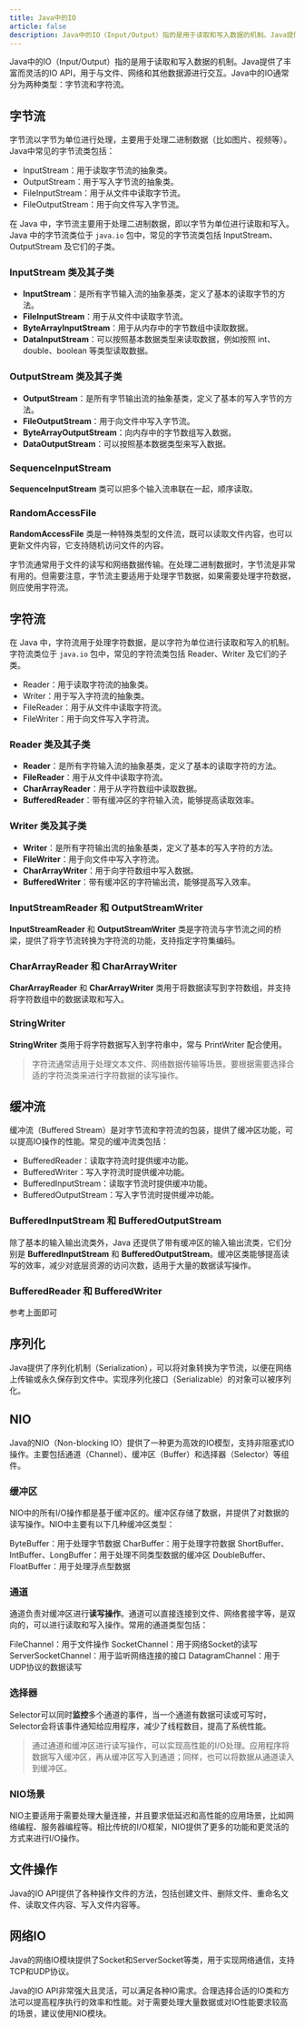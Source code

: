 ```yaml
---
title: Java中的IO
article: false
description: Java中的IO（Input/Output）指的是用于读取和写入数据的机制。Java提供了丰富而灵活的IO API，用于与文件、网络和其他数据源进行交互。
---
```


Java中的IO（Input/Output）指的是用于读取和写入数据的机制。Java提供了丰富而灵活的IO API，用于与文件、网络和其他数据源进行交互。Java中的IO通常分为两种类型：字节流和字符流。

## 字节流

字节流以字节为单位进行处理，主要用于处理二进制数据（比如图片、视频等）。Java中常见的字节流类包括：

- InputStream：用于读取字节流的抽象类。
- OutputStream：用于写入字节流的抽象类。
- FileInputStream：用于从文件中读取字节流。
- FileOutputStream：用于向文件写入字节流。

在 Java 中，字节流主要用于处理二进制数据，即以字节为单位进行读取和写入。Java 中的字节流类位于 `java.io` 包中，常见的字节流类包括 InputStream、OutputStream 及它们的子类。

### InputStream 类及其子类

- **InputStream**：是所有字节输入流的抽象基类，定义了基本的读取字节的方法。
- **FileInputStream**：用于从文件中读取字节流。
- **ByteArrayInputStream**：用于从内存中的字节数组中读取数据。
- **DataInputStream**：可以按照基本数据类型来读取数据，例如按照 int、double、boolean 等类型读取数据。

### OutputStream 类及其子类

- **OutputStream**：是所有字节输出流的抽象基类，定义了基本的写入字节的方法。
- **FileOutputStream**：用于向文件中写入字节流。
- **ByteArrayOutputStream**：向内存中的字节数组写入数据。
- **DataOutputStream**：可以按照基本数据类型来写入数据。

### SequenceInputStream

**SequenceInputStream** 类可以把多个输入流串联在一起，顺序读取。

### RandomAccessFile

**RandomAccessFile** 类是一种特殊类型的文件流，既可以读取文件内容，也可以更新文件内容，它支持随机访问文件的内容。

字节流通常用于文件的读写和网络数据传输。在处理二进制数据时，字节流是非常有用的。但需要注意，字节流主要适用于处理字节数据，如果需要处理字符数据，则应使用字符流。

## 字符流

在 Java 中，字符流用于处理字符数据，是以字符为单位进行读取和写入的机制。字符流类位于 `java.io` 包中，常见的字符流类包括 Reader、Writer 及它们的子类。

- Reader：用于读取字符流的抽象类。
- Writer：用于写入字符流的抽象类。
- FileReader：用于从文件中读取字符流。
- FileWriter：用于向文件写入字符流。

### Reader 类及其子类

- **Reader**：是所有字符输入流的抽象基类，定义了基本的读取字符的方法。
- **FileReader**：用于从文件中读取字符流。
- **CharArrayReader**：用于从字符数组中读取数据。
- **BufferedReader**：带有缓冲区的字符输入流，能够提高读取效率。

### Writer 类及其子类

- **Writer**：是所有字符输出流的抽象基类，定义了基本的写入字符的方法。
- **FileWriter**：用于向文件中写入字符流。
- **CharArrayWriter**：用于向字符数组中写入数据。
- **BufferedWriter**：带有缓冲区的字符输出流，能够提高写入效率。

### InputStreamReader 和 OutputStreamWriter

**InputStreamReader** 和 **OutputStreamWriter** 类是字符流与字节流之间的桥梁，提供了将字节流转换为字符流的功能，支持指定字符集编码。

### CharArrayReader 和 CharArrayWriter

**CharArrayReader** 和 **CharArrayWriter** 类用于将数据读写到字符数组，并支持将字符数组中的数据读取和写入。

### StringWriter

**StringWriter** 类用于将字符数据写入到字符串中，常与 PrintWriter 配合使用。

> 字符流通常适用于处理文本文件、网络数据传输等场景。要根据需要选择合适的字符流类来进行字符数据的读写操作。

## 缓冲流

缓冲流（Buffered Stream）是对字节流和字符流的包装，提供了缓冲区功能，可以提高IO操作的性能。常见的缓冲流类包括：

- BufferedReader：读取字符流时提供缓冲功能。
- BufferedWriter：写入字符流时提供缓冲功能。
- BufferedInputStream：读取字节流时提供缓冲功能。
- BufferedOutputStream：写入字节流时提供缓冲功能。

### BufferedInputStream 和 BufferedOutputStream

除了基本的输入输出流类外，Java 还提供了带有缓冲区的输入输出流类，它们分别是 **BufferedInputStream** 和 **BufferedOutputStream**。缓冲区类能够提高读写的效率，减少对底层资源的访问次数，适用于大量的数据读写操作。

### BufferedReader 和 BufferedWriter

参考上面即可

## 序列化

Java提供了序列化机制（Serialization），可以将对象转换为字节流，以便在网络上传输或永久保存到文件中。实现序列化接口（Serializable）的对象可以被序列化。

## NIO

Java的NIO（Non-blocking IO）提供了一种更为高效的IO模型，支持非阻塞式IO操作。主要包括通道（Channel）、缓冲区（Buffer）和选择器（Selector）等组件。

### 缓冲区

NIO中的所有I/O操作都是基于缓冲区的。缓冲区存储了数据，并提供了对数据的读写操作。NIO中主要有以下几种缓冲区类型：

ByteBuffer：用于处理字节数据
CharBuffer：用于处理字符数据
ShortBuffer、IntBuffer、LongBuffer：用于处理不同类型数据的缓冲区
DoubleBuffer、FloatBuffer：用于处理浮点型数据

### 通道

通道负责对缓冲区进行**读写操作**。通道可以直接连接到文件、网络套接字等，是双向的，可以进行读取和写入操作。常用的通道类型包括：

FileChannel：用于文件操作
SocketChannel：用于网络Socket的读写
ServerSocketChannel：用于监听网络连接的接口
DatagramChannel：用于UDP协议的数据读写

### 选择器

Selector可以同时**监控**多个通道的事件，当一个通道有数据可读或可写时，Selector会将该事件通知给应用程序，减少了线程数目，提高了系统性能。

> 通过通道和缓冲区进行读写操作，可以实现高性能的I/O处理。应用程序将数据写入缓冲区，再从缓冲区写入到通道；同样，也可以将数据从通道读入到缓冲区。

### NIO场景

NIO主要适用于需要处理大量连接，并且要求低延迟和高性能的应用场景，比如网络编程、服务器编程等。相比传统的I/O框架，NIO提供了更多的功能和更灵活的方式来进行I/O操作。

## 文件操作

Java的IO API提供了各种操作文件的方法，包括创建文件、删除文件、重命名文件、读取文件内容、写入文件内容等。

## 网络IO

Java的网络IO模块提供了Socket和ServerSocket等类，用于实现网络通信，支持TCP和UDP协议。

Java的IO API非常强大且灵活，可以满足各种IO需求。合理选择合适的IO类和方法可以提高程序执行的效率和性能。对于需要处理大量数据或对IO性能要求较高的场景，建议使用NIO模块。
